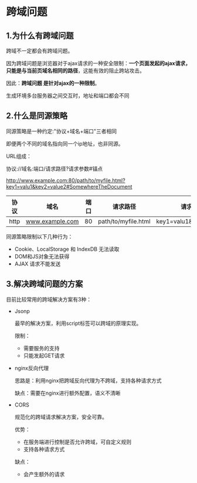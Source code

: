 # 跨域问题

## 1.为什么有跨域问题

跨域不一定都会有跨域问题。

因为跨域问题是浏览器对于ajax请求的一种安全限制：**一个页面发起的ajax请求，只能是与当前页域名相同的路径**，这能有效的阻止跨站攻击。

因此：**跨域问题 是针对ajax的一种限制**。

生成环境多台服务器之间交互时，地址和端口都会不同



## 2.什么是同源策略

同源策略是一种约定:"协议+域名+端口"三者相同

即便两个不同的域名指向同一个ip地址，也非同源。



URL组成：

协议://域名:端口/请求路径?请求参数#锚点

http://www.example.com:80/path/to/myfile.html?key1=valu1&key2=value2#SomewhereTheDocument

| 协议 | 域名            | 端口 | 请求路径            | 请求参数               | 锚点                  |
| ---- | --------------- | ---- | ------------------- | ---------------------- | --------------------- |
| http | www.example.com | 80   | path/to/myfile.html | key1=valu1&key2=value2 | #SomewhereTheDocument |



同源策略限制以下几种行为：

- Cookie、LocalStorage 和 IndexDB 无法读取
- DOM和JS对象无法获得
- AJAX 请求不能发送

## 3.解决跨域问题的方案

目前比较常用的跨域解决方案有3种：

- Jsonp

  最早的解决方案，利用script标签可以跨域的原理实现。

  限制：

  - 需要服务的支持
  - 只能发起GET请求

- nginx反向代理

  思路是：利用nginx把跨域反向代理为不跨域，支持各种请求方式

  缺点：需要在nginx进行额外配置，语义不清晰 

- CORS

  规范化的跨域请求解决方案，安全可靠。

  优势：

  - 在服务端进行控制是否允许跨域，可自定义规则
  - 支持各种请求方式

  缺点：

  - 会产生额外的请求

